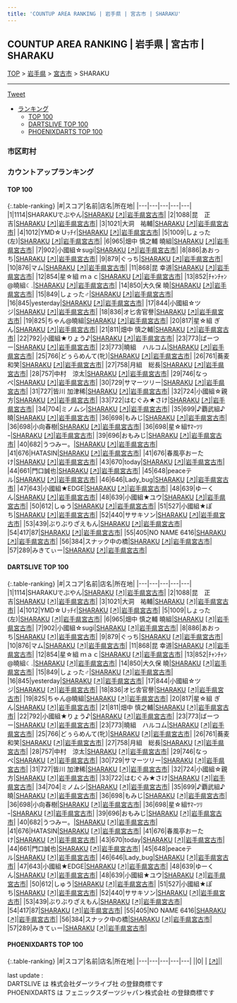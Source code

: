 ```yaml
---
title: 'COUNTUP AREA RANKING | 岩手県 | 宮古市 | SHARAKU'
---
```

## COUNTUP AREA RANKING | 岩手県 | 宮古市 | SHARAKU

[TOP](/darts/rank/) > [岩手県](/darts/rank/岩手県/) > [宮古市](/darts/rank/岩手県/宮古市/) > SHARAKU

___

<a href="https://twitter.com/share?ref_src=twsrc%5Etfw" data-text="COUNTUP AREA RANKING | 岩手県宮古市SHARAKU" class="twitter-share-button" data-hashtags="DARTSLIVE,PHOENIXDARTS,darts,ダーツ" data-show-count="false">Tweet</a>

* [ランキング](#カウントアップランキング)
    * [TOP 100](#top-100)
    * [DARTSLIVE TOP 100](#dartslive-top-100)
    * [PHOENIXDARTS TOP 100](#phoenixdarts-top-100)

### 市区町村

<ul>

</ul>

### カウントアップランキング

#### TOP 100



{:.table-ranking}
|#|スコア|名前|店名|所在地|
|---|---|---|---|---|
|1|1114|<span class="rank-name-dl">SHARAKUでぶやん</span>|<a href="/darts/rank/shops/819f59e63a570c9b28032249b44395af.html">SHARAKU</a> <a href="https://search.dartslive.com/jp/shop/819f59e63a570c9b28032249b44395af">[↗]</a>|<a href="/darts/rank/岩手県/宮古市">岩手県宮古市</a>|
|2|1088|<span class="rank-name-dl">昆　正吉</span>|<a href="/darts/rank/shops/819f59e63a570c9b28032249b44395af.html">SHARAKU</a> <a href="https://search.dartslive.com/jp/shop/819f59e63a570c9b28032249b44395af">[↗]</a>|<a href="/darts/rank/岩手県/宮古市">岩手県宮古市</a>|
|3|1021|<span class="rank-name-dl">大洞　祐輔</span>|<a href="/darts/rank/shops/819f59e63a570c9b28032249b44395af.html">SHARAKU</a> <a href="https://search.dartslive.com/jp/shop/819f59e63a570c9b28032249b44395af">[↗]</a>|<a href="/darts/rank/岩手県/宮古市">岩手県宮古市</a>|
|4|1012|<span class="rank-name-dl">YMD☆Ｕｯﾁｲ</span>|<a href="/darts/rank/shops/819f59e63a570c9b28032249b44395af.html">SHARAKU</a> <a href="https://search.dartslive.com/jp/shop/819f59e63a570c9b28032249b44395af">[↗]</a>|<a href="/darts/rank/岩手県/宮古市">岩手県宮古市</a>|
|5|1009|<span class="rank-name-dl">しょった(左)</span>|<a href="/darts/rank/shops/819f59e63a570c9b28032249b44395af.html">SHARAKU</a> <a href="https://search.dartslive.com/jp/shop/819f59e63a570c9b28032249b44395af">[↗]</a>|<a href="/darts/rank/岩手県/宮古市">岩手県宮古市</a>|
|6|965|<span class="rank-name-dl">畑中 慎之輔 曉組</span>|<a href="/darts/rank/shops/819f59e63a570c9b28032249b44395af.html">SHARAKU</a> <a href="https://search.dartslive.com/jp/shop/819f59e63a570c9b28032249b44395af">[↗]</a>|<a href="/darts/rank/岩手県/宮古市">岩手県宮古市</a>|
|7|902|<span class="rank-name-dl">小國組☆sugi</span>|<a href="/darts/rank/shops/819f59e63a570c9b28032249b44395af.html">SHARAKU</a> <a href="https://search.dartslive.com/jp/shop/819f59e63a570c9b28032249b44395af">[↗]</a>|<a href="/darts/rank/岩手県/宮古市">岩手県宮古市</a>|
|8|886|<span class="rank-name-dl">あおっち</span>|<a href="/darts/rank/shops/819f59e63a570c9b28032249b44395af.html">SHARAKU</a> <a href="https://search.dartslive.com/jp/shop/819f59e63a570c9b28032249b44395af">[↗]</a>|<a href="/darts/rank/岩手県/宮古市">岩手県宮古市</a>|
|9|879|<span class="rank-name-dl">ぐっち</span>|<a href="/darts/rank/shops/819f59e63a570c9b28032249b44395af.html">SHARAKU</a> <a href="https://search.dartslive.com/jp/shop/819f59e63a570c9b28032249b44395af">[↗]</a>|<a href="/darts/rank/岩手県/宮古市">岩手県宮古市</a>|
|10|876|<span class="rank-name-dl">マム</span>|<a href="/darts/rank/shops/819f59e63a570c9b28032249b44395af.html">SHARAKU</a> <a href="https://search.dartslive.com/jp/shop/819f59e63a570c9b28032249b44395af">[↗]</a>|<a href="/darts/rank/岩手県/宮古市">岩手県宮古市</a>|
|11|868|<span class="rank-name-dl">昆 幸道</span>|<a href="/darts/rank/shops/819f59e63a570c9b28032249b44395af.html">SHARAKU</a> <a href="https://search.dartslive.com/jp/shop/819f59e63a570c9b28032249b44395af">[↗]</a>|<a href="/darts/rank/岩手県/宮古市">岩手県宮古市</a>|
|12|854|<span class="rank-name-dl">星☆組 ｍａｃ</span>|<a href="/darts/rank/shops/819f59e63a570c9b28032249b44395af.html">SHARAKU</a> <a href="https://search.dartslive.com/jp/shop/819f59e63a570c9b28032249b44395af">[↗]</a>|<a href="/darts/rank/岩手県/宮古市">岩手県宮古市</a>|
|13|852|<span class="rank-name-dl">ﾁｬﾝﾁｬﾝ@曉組☾.</span>|<a href="/darts/rank/shops/819f59e63a570c9b28032249b44395af.html">SHARAKU</a> <a href="https://search.dartslive.com/jp/shop/819f59e63a570c9b28032249b44395af">[↗]</a>|<a href="/darts/rank/岩手県/宮古市">岩手県宮古市</a>|
|14|850|<span class="rank-name-dl">大久保 曉</span>|<a href="/darts/rank/shops/819f59e63a570c9b28032249b44395af.html">SHARAKU</a> <a href="https://search.dartslive.com/jp/shop/819f59e63a570c9b28032249b44395af">[↗]</a>|<a href="/darts/rank/岩手県/宮古市">岩手県宮古市</a>|
|15|849|<span class="rank-name-dl">しょった♂</span>|<a href="/darts/rank/shops/819f59e63a570c9b28032249b44395af.html">SHARAKU</a> <a href="https://search.dartslive.com/jp/shop/819f59e63a570c9b28032249b44395af">[↗]</a>|<a href="/darts/rank/岩手県/宮古市">岩手県宮古市</a>|
|16|845|<span class="rank-name-dl">yesterday</span>|<a href="/darts/rank/shops/819f59e63a570c9b28032249b44395af.html">SHARAKU</a> <a href="https://search.dartslive.com/jp/shop/819f59e63a570c9b28032249b44395af">[↗]</a>|<a href="/darts/rank/岩手県/宮古市">岩手県宮古市</a>|
|17|844|<span class="rank-name-dl">小國組☆ツジ</span>|<a href="/darts/rank/shops/819f59e63a570c9b28032249b44395af.html">SHARAKU</a> <a href="https://search.dartslive.com/jp/shop/819f59e63a570c9b28032249b44395af">[↗]</a>|<a href="/darts/rank/岩手県/宮古市">岩手県宮古市</a>|
|18|836|<span class="rank-name-dl">オ匕舎官譽</span>|<a href="/darts/rank/shops/819f59e63a570c9b28032249b44395af.html">SHARAKU</a> <a href="https://search.dartslive.com/jp/shop/819f59e63a570c9b28032249b44395af">[↗]</a>|<a href="/darts/rank/岩手県/宮古市">岩手県宮古市</a>|
|19|825|<span class="rank-name-dl">ちゃん@曉組</span>|<a href="/darts/rank/shops/819f59e63a570c9b28032249b44395af.html">SHARAKU</a> <a href="https://search.dartslive.com/jp/shop/819f59e63a570c9b28032249b44395af">[↗]</a>|<a href="/darts/rank/岩手県/宮古市">岩手県宮古市</a>|
|20|817|<span class="rank-name-dl">星☆組 ぎん</span>|<a href="/darts/rank/shops/819f59e63a570c9b28032249b44395af.html">SHARAKU</a> <a href="https://search.dartslive.com/jp/shop/819f59e63a570c9b28032249b44395af">[↗]</a>|<a href="/darts/rank/岩手県/宮古市">岩手県宮古市</a>|
|21|811|<span class="rank-name-dl">畑中 慎之輔</span>|<a href="/darts/rank/shops/819f59e63a570c9b28032249b44395af.html">SHARAKU</a> <a href="https://search.dartslive.com/jp/shop/819f59e63a570c9b28032249b44395af">[↗]</a>|<a href="/darts/rank/岩手県/宮古市">岩手県宮古市</a>|
|22|792|<span class="rank-name-dl">小國組★りょう♪</span>|<a href="/darts/rank/shops/819f59e63a570c9b28032249b44395af.html">SHARAKU</a> <a href="https://search.dartslive.com/jp/shop/819f59e63a570c9b28032249b44395af">[↗]</a>|<a href="/darts/rank/岩手県/宮古市">岩手県宮古市</a>|
|23|773|<span class="rank-name-dl">ばーつー</span>|<a href="/darts/rank/shops/819f59e63a570c9b28032249b44395af.html">SHARAKU</a> <a href="https://search.dartslive.com/jp/shop/819f59e63a570c9b28032249b44395af">[↗]</a>|<a href="/darts/rank/岩手県/宮古市">岩手県宮古市</a>|
|23|773|<span class="rank-name-dl">曉組　ハルコム</span>|<a href="/darts/rank/shops/819f59e63a570c9b28032249b44395af.html">SHARAKU</a> <a href="https://search.dartslive.com/jp/shop/819f59e63a570c9b28032249b44395af">[↗]</a>|<a href="/darts/rank/岩手県/宮古市">岩手県宮古市</a>|
|25|766|<span class="rank-name-dl">どぅらめんて(牝)</span>|<a href="/darts/rank/shops/819f59e63a570c9b28032249b44395af.html">SHARAKU</a> <a href="https://search.dartslive.com/jp/shop/819f59e63a570c9b28032249b44395af">[↗]</a>|<a href="/darts/rank/岩手県/宮古市">岩手県宮古市</a>|
|26|761|<span class="rank-name-dl">蕎麦和笑</span>|<a href="/darts/rank/shops/819f59e63a570c9b28032249b44395af.html">SHARAKU</a> <a href="https://search.dartslive.com/jp/shop/819f59e63a570c9b28032249b44395af">[↗]</a>|<a href="/darts/rank/岩手県/宮古市">岩手県宮古市</a>|
|27|758|<span class="rank-name-dl">月組　総長</span>|<a href="/darts/rank/shops/819f59e63a570c9b28032249b44395af.html">SHARAKU</a> <a href="https://search.dartslive.com/jp/shop/819f59e63a570c9b28032249b44395af">[↗]</a>|<a href="/darts/rank/岩手県/宮古市">岩手県宮古市</a>|
|28|757|<span class="rank-name-dl">中村　涼太</span>|<a href="/darts/rank/shops/819f59e63a570c9b28032249b44395af.html">SHARAKU</a> <a href="https://search.dartslive.com/jp/shop/819f59e63a570c9b28032249b44395af">[↗]</a>|<a href="/darts/rank/岩手県/宮古市">岩手県宮古市</a>|
|29|746|<span class="rank-name-dl">なっぺ</span>|<a href="/darts/rank/shops/819f59e63a570c9b28032249b44395af.html">SHARAKU</a> <a href="https://search.dartslive.com/jp/shop/819f59e63a570c9b28032249b44395af">[↗]</a>|<a href="/darts/rank/岩手県/宮古市">岩手県宮古市</a>|
|30|729|<span class="rank-name-dl">サマーツリー</span>|<a href="/darts/rank/shops/819f59e63a570c9b28032249b44395af.html">SHARAKU</a> <a href="https://search.dartslive.com/jp/shop/819f59e63a570c9b28032249b44395af">[↗]</a>|<a href="/darts/rank/岩手県/宮古市">岩手県宮古市</a>|
|31|727|<span class="rank-name-dl">皆川 加津稀</span>|<a href="/darts/rank/shops/819f59e63a570c9b28032249b44395af.html">SHARAKU</a> <a href="https://search.dartslive.com/jp/shop/819f59e63a570c9b28032249b44395af">[↗]</a>|<a href="/darts/rank/岩手県/宮古市">岩手県宮古市</a>|
|32|724|<span class="rank-name-dl">小國組☆親方</span>|<a href="/darts/rank/shops/819f59e63a570c9b28032249b44395af.html">SHARAKU</a> <a href="https://search.dartslive.com/jp/shop/819f59e63a570c9b28032249b44395af">[↗]</a>|<a href="/darts/rank/岩手県/宮古市">岩手県宮古市</a>|
|33|722|<span class="rank-name-dl">はむぐみ★さけ</span>|<a href="/darts/rank/shops/819f59e63a570c9b28032249b44395af.html">SHARAKU</a> <a href="https://search.dartslive.com/jp/shop/819f59e63a570c9b28032249b44395af">[↗]</a>|<a href="/darts/rank/岩手県/宮古市">岩手県宮古市</a>|
|34|704|<span class="rank-name-dl">ミノムシ</span>|<a href="/darts/rank/shops/819f59e63a570c9b28032249b44395af.html">SHARAKU</a> <a href="https://search.dartslive.com/jp/shop/819f59e63a570c9b28032249b44395af">[↗]</a>|<a href="/darts/rank/岩手県/宮古市">岩手県宮古市</a>|
|35|699|<span class="rank-name-dl">♪覇武組♪曉</span>|<a href="/darts/rank/shops/819f59e63a570c9b28032249b44395af.html">SHARAKU</a> <a href="https://search.dartslive.com/jp/shop/819f59e63a570c9b28032249b44395af">[↗]</a>|<a href="/darts/rank/岩手県/宮古市">岩手県宮古市</a>|
|36|698|<span class="rank-name-dl">もみじ</span>|<a href="/darts/rank/shops/819f59e63a570c9b28032249b44395af.html">SHARAKU</a> <a href="https://search.dartslive.com/jp/shop/819f59e63a570c9b28032249b44395af">[↗]</a>|<a href="/darts/rank/岩手県/宮古市">岩手県宮古市</a>|
|36|698|<span class="rank-name-dl">小向春樹</span>|<a href="/darts/rank/shops/819f59e63a570c9b28032249b44395af.html">SHARAKU</a> <a href="https://search.dartslive.com/jp/shop/819f59e63a570c9b28032249b44395af">[↗]</a>|<a href="/darts/rank/岩手県/宮古市">岩手県宮古市</a>|
|36|698|<span class="rank-name-dl">星☆組ｻﾏｰﾂﾘｰ</span>|<a href="/darts/rank/shops/819f59e63a570c9b28032249b44395af.html">SHARAKU</a> <a href="https://search.dartslive.com/jp/shop/819f59e63a570c9b28032249b44395af">[↗]</a>|<a href="/darts/rank/岩手県/宮古市">岩手県宮古市</a>|
|39|696|<span class="rank-name-dl">おもみじ</span>|<a href="/darts/rank/shops/819f59e63a570c9b28032249b44395af.html">SHARAKU</a> <a href="https://search.dartslive.com/jp/shop/819f59e63a570c9b28032249b44395af">[↗]</a>|<a href="/darts/rank/岩手県/宮古市">岩手県宮古市</a>|
|40|682|<span class="rank-name-dl">うつみー。</span>|<a href="/darts/rank/shops/819f59e63a570c9b28032249b44395af.html">SHARAKU</a> <a href="https://search.dartslive.com/jp/shop/819f59e63a570c9b28032249b44395af">[↗]</a>|<a href="/darts/rank/岩手県/宮古市">岩手県宮古市</a>|
|41|676|<span class="rank-name-dl">HATASIN</span>|<a href="/darts/rank/shops/819f59e63a570c9b28032249b44395af.html">SHARAKU</a> <a href="https://search.dartslive.com/jp/shop/819f59e63a570c9b28032249b44395af">[↗]</a>|<a href="/darts/rank/岩手県/宮古市">岩手県宮古市</a>|
|41|676|<span class="rank-name-dl">春風亭おーたけ</span>|<a href="/darts/rank/shops/819f59e63a570c9b28032249b44395af.html">SHARAKU</a> <a href="https://search.dartslive.com/jp/shop/819f59e63a570c9b28032249b44395af">[↗]</a>|<a href="/darts/rank/岩手県/宮古市">岩手県宮古市</a>|
|43|670|<span class="rank-name-dl">today</span>|<a href="/darts/rank/shops/819f59e63a570c9b28032249b44395af.html">SHARAKU</a> <a href="https://search.dartslive.com/jp/shop/819f59e63a570c9b28032249b44395af">[↗]</a>|<a href="/darts/rank/岩手県/宮古市">岩手県宮古市</a>|
|44|661|<span class="rank-name-dl">門口誠也</span>|<a href="/darts/rank/shops/819f59e63a570c9b28032249b44395af.html">SHARAKU</a> <a href="https://search.dartslive.com/jp/shop/819f59e63a570c9b28032249b44395af">[↗]</a>|<a href="/darts/rank/岩手県/宮古市">岩手県宮古市</a>|
|45|648|<span class="rank-name-dl">peaceテル</span>|<a href="/darts/rank/shops/819f59e63a570c9b28032249b44395af.html">SHARAKU</a> <a href="https://search.dartslive.com/jp/shop/819f59e63a570c9b28032249b44395af">[↗]</a>|<a href="/darts/rank/岩手県/宮古市">岩手県宮古市</a>|
|46|646|<span class="rank-name-dl">Lady_bug</span>|<a href="/darts/rank/shops/819f59e63a570c9b28032249b44395af.html">SHARAKU</a> <a href="https://search.dartslive.com/jp/shop/819f59e63a570c9b28032249b44395af">[↗]</a>|<a href="/darts/rank/岩手県/宮古市">岩手県宮古市</a>|
|47|643|<span class="rank-name-dl">小國組★EDGE</span>|<a href="/darts/rank/shops/819f59e63a570c9b28032249b44395af.html">SHARAKU</a> <a href="https://search.dartslive.com/jp/shop/819f59e63a570c9b28032249b44395af">[↗]</a>|<a href="/darts/rank/岩手県/宮古市">岩手県宮古市</a>|
|48|639|<span class="rank-name-dl">ゆーくん</span>|<a href="/darts/rank/shops/819f59e63a570c9b28032249b44395af.html">SHARAKU</a> <a href="https://search.dartslive.com/jp/shop/819f59e63a570c9b28032249b44395af">[↗]</a>|<a href="/darts/rank/岩手県/宮古市">岩手県宮古市</a>|
|48|639|<span class="rank-name-dl">小國組★ユウ</span>|<a href="/darts/rank/shops/819f59e63a570c9b28032249b44395af.html">SHARAKU</a> <a href="https://search.dartslive.com/jp/shop/819f59e63a570c9b28032249b44395af">[↗]</a>|<a href="/darts/rank/岩手県/宮古市">岩手県宮古市</a>|
|50|612|<span class="rank-name-dl">しゅう</span>|<a href="/darts/rank/shops/819f59e63a570c9b28032249b44395af.html">SHARAKU</a> <a href="https://search.dartslive.com/jp/shop/819f59e63a570c9b28032249b44395af">[↗]</a>|<a href="/darts/rank/岩手県/宮古市">岩手県宮古市</a>|
|51|527|<span class="rank-name-dl">小國組★ぽち</span>|<a href="/darts/rank/shops/819f59e63a570c9b28032249b44395af.html">SHARAKU</a> <a href="https://search.dartslive.com/jp/shop/819f59e63a570c9b28032249b44395af">[↗]</a>|<a href="/darts/rank/岩手県/宮古市">岩手県宮古市</a>|
|52|440|<span class="rank-name-dl">ササキソン</span>|<a href="/darts/rank/shops/819f59e63a570c9b28032249b44395af.html">SHARAKU</a> <a href="https://search.dartslive.com/jp/shop/819f59e63a570c9b28032249b44395af">[↗]</a>|<a href="/darts/rank/岩手県/宮古市">岩手県宮古市</a>|
|53|439|<span class="rank-name-dl">ぶりぶりざえもん</span>|<a href="/darts/rank/shops/819f59e63a570c9b28032249b44395af.html">SHARAKU</a> <a href="https://search.dartslive.com/jp/shop/819f59e63a570c9b28032249b44395af">[↗]</a>|<a href="/darts/rank/岩手県/宮古市">岩手県宮古市</a>|
|54|417|<span class="rank-name-dl">87</span>|<a href="/darts/rank/shops/819f59e63a570c9b28032249b44395af.html">SHARAKU</a> <a href="https://search.dartslive.com/jp/shop/819f59e63a570c9b28032249b44395af">[↗]</a>|<a href="/darts/rank/岩手県/宮古市">岩手県宮古市</a>|
|55|405|<span class="rank-name-dl">NO NAME 6416</span>|<a href="/darts/rank/shops/819f59e63a570c9b28032249b44395af.html">SHARAKU</a> <a href="https://search.dartslive.com/jp/shop/819f59e63a570c9b28032249b44395af">[↗]</a>|<a href="/darts/rank/岩手県/宮古市">岩手県宮古市</a>|
|56|384|<span class="rank-name-dl">スナック中の橋</span>|<a href="/darts/rank/shops/819f59e63a570c9b28032249b44395af.html">SHARAKU</a> <a href="https://search.dartslive.com/jp/shop/819f59e63a570c9b28032249b44395af">[↗]</a>|<a href="/darts/rank/岩手県/宮古市">岩手県宮古市</a>|
|57|289|<span class="rank-name-dl">みきてぃー</span>|<a href="/darts/rank/shops/819f59e63a570c9b28032249b44395af.html">SHARAKU</a> <a href="https://search.dartslive.com/jp/shop/819f59e63a570c9b28032249b44395af">[↗]</a>|<a href="/darts/rank/岩手県/宮古市">岩手県宮古市</a>|


#### DARTSLIVE TOP 100



{:.table-ranking}
|#|スコア|名前|店名|所在地|
|---|---|---|---|---|
|1|1114|<span class="rank-name-dl">SHARAKUでぶやん</span>|<a href="/darts/rank/shops/819f59e63a570c9b28032249b44395af.html">SHARAKU</a> <a href="https://search.dartslive.com/jp/shop/819f59e63a570c9b28032249b44395af">[↗]</a>|<a href="/darts/rank/岩手県/宮古市">岩手県宮古市</a>|
|2|1088|<span class="rank-name-dl">昆　正吉</span>|<a href="/darts/rank/shops/819f59e63a570c9b28032249b44395af.html">SHARAKU</a> <a href="https://search.dartslive.com/jp/shop/819f59e63a570c9b28032249b44395af">[↗]</a>|<a href="/darts/rank/岩手県/宮古市">岩手県宮古市</a>|
|3|1021|<span class="rank-name-dl">大洞　祐輔</span>|<a href="/darts/rank/shops/819f59e63a570c9b28032249b44395af.html">SHARAKU</a> <a href="https://search.dartslive.com/jp/shop/819f59e63a570c9b28032249b44395af">[↗]</a>|<a href="/darts/rank/岩手県/宮古市">岩手県宮古市</a>|
|4|1012|<span class="rank-name-dl">YMD☆Ｕｯﾁｲ</span>|<a href="/darts/rank/shops/819f59e63a570c9b28032249b44395af.html">SHARAKU</a> <a href="https://search.dartslive.com/jp/shop/819f59e63a570c9b28032249b44395af">[↗]</a>|<a href="/darts/rank/岩手県/宮古市">岩手県宮古市</a>|
|5|1009|<span class="rank-name-dl">しょった(左)</span>|<a href="/darts/rank/shops/819f59e63a570c9b28032249b44395af.html">SHARAKU</a> <a href="https://search.dartslive.com/jp/shop/819f59e63a570c9b28032249b44395af">[↗]</a>|<a href="/darts/rank/岩手県/宮古市">岩手県宮古市</a>|
|6|965|<span class="rank-name-dl">畑中 慎之輔 曉組</span>|<a href="/darts/rank/shops/819f59e63a570c9b28032249b44395af.html">SHARAKU</a> <a href="https://search.dartslive.com/jp/shop/819f59e63a570c9b28032249b44395af">[↗]</a>|<a href="/darts/rank/岩手県/宮古市">岩手県宮古市</a>|
|7|902|<span class="rank-name-dl">小國組☆sugi</span>|<a href="/darts/rank/shops/819f59e63a570c9b28032249b44395af.html">SHARAKU</a> <a href="https://search.dartslive.com/jp/shop/819f59e63a570c9b28032249b44395af">[↗]</a>|<a href="/darts/rank/岩手県/宮古市">岩手県宮古市</a>|
|8|886|<span class="rank-name-dl">あおっち</span>|<a href="/darts/rank/shops/819f59e63a570c9b28032249b44395af.html">SHARAKU</a> <a href="https://search.dartslive.com/jp/shop/819f59e63a570c9b28032249b44395af">[↗]</a>|<a href="/darts/rank/岩手県/宮古市">岩手県宮古市</a>|
|9|879|<span class="rank-name-dl">ぐっち</span>|<a href="/darts/rank/shops/819f59e63a570c9b28032249b44395af.html">SHARAKU</a> <a href="https://search.dartslive.com/jp/shop/819f59e63a570c9b28032249b44395af">[↗]</a>|<a href="/darts/rank/岩手県/宮古市">岩手県宮古市</a>|
|10|876|<span class="rank-name-dl">マム</span>|<a href="/darts/rank/shops/819f59e63a570c9b28032249b44395af.html">SHARAKU</a> <a href="https://search.dartslive.com/jp/shop/819f59e63a570c9b28032249b44395af">[↗]</a>|<a href="/darts/rank/岩手県/宮古市">岩手県宮古市</a>|
|11|868|<span class="rank-name-dl">昆 幸道</span>|<a href="/darts/rank/shops/819f59e63a570c9b28032249b44395af.html">SHARAKU</a> <a href="https://search.dartslive.com/jp/shop/819f59e63a570c9b28032249b44395af">[↗]</a>|<a href="/darts/rank/岩手県/宮古市">岩手県宮古市</a>|
|12|854|<span class="rank-name-dl">星☆組 ｍａｃ</span>|<a href="/darts/rank/shops/819f59e63a570c9b28032249b44395af.html">SHARAKU</a> <a href="https://search.dartslive.com/jp/shop/819f59e63a570c9b28032249b44395af">[↗]</a>|<a href="/darts/rank/岩手県/宮古市">岩手県宮古市</a>|
|13|852|<span class="rank-name-dl">ﾁｬﾝﾁｬﾝ@曉組☾.</span>|<a href="/darts/rank/shops/819f59e63a570c9b28032249b44395af.html">SHARAKU</a> <a href="https://search.dartslive.com/jp/shop/819f59e63a570c9b28032249b44395af">[↗]</a>|<a href="/darts/rank/岩手県/宮古市">岩手県宮古市</a>|
|14|850|<span class="rank-name-dl">大久保 曉</span>|<a href="/darts/rank/shops/819f59e63a570c9b28032249b44395af.html">SHARAKU</a> <a href="https://search.dartslive.com/jp/shop/819f59e63a570c9b28032249b44395af">[↗]</a>|<a href="/darts/rank/岩手県/宮古市">岩手県宮古市</a>|
|15|849|<span class="rank-name-dl">しょった♂</span>|<a href="/darts/rank/shops/819f59e63a570c9b28032249b44395af.html">SHARAKU</a> <a href="https://search.dartslive.com/jp/shop/819f59e63a570c9b28032249b44395af">[↗]</a>|<a href="/darts/rank/岩手県/宮古市">岩手県宮古市</a>|
|16|845|<span class="rank-name-dl">yesterday</span>|<a href="/darts/rank/shops/819f59e63a570c9b28032249b44395af.html">SHARAKU</a> <a href="https://search.dartslive.com/jp/shop/819f59e63a570c9b28032249b44395af">[↗]</a>|<a href="/darts/rank/岩手県/宮古市">岩手県宮古市</a>|
|17|844|<span class="rank-name-dl">小國組☆ツジ</span>|<a href="/darts/rank/shops/819f59e63a570c9b28032249b44395af.html">SHARAKU</a> <a href="https://search.dartslive.com/jp/shop/819f59e63a570c9b28032249b44395af">[↗]</a>|<a href="/darts/rank/岩手県/宮古市">岩手県宮古市</a>|
|18|836|<span class="rank-name-dl">オ匕舎官譽</span>|<a href="/darts/rank/shops/819f59e63a570c9b28032249b44395af.html">SHARAKU</a> <a href="https://search.dartslive.com/jp/shop/819f59e63a570c9b28032249b44395af">[↗]</a>|<a href="/darts/rank/岩手県/宮古市">岩手県宮古市</a>|
|19|825|<span class="rank-name-dl">ちゃん@曉組</span>|<a href="/darts/rank/shops/819f59e63a570c9b28032249b44395af.html">SHARAKU</a> <a href="https://search.dartslive.com/jp/shop/819f59e63a570c9b28032249b44395af">[↗]</a>|<a href="/darts/rank/岩手県/宮古市">岩手県宮古市</a>|
|20|817|<span class="rank-name-dl">星☆組 ぎん</span>|<a href="/darts/rank/shops/819f59e63a570c9b28032249b44395af.html">SHARAKU</a> <a href="https://search.dartslive.com/jp/shop/819f59e63a570c9b28032249b44395af">[↗]</a>|<a href="/darts/rank/岩手県/宮古市">岩手県宮古市</a>|
|21|811|<span class="rank-name-dl">畑中 慎之輔</span>|<a href="/darts/rank/shops/819f59e63a570c9b28032249b44395af.html">SHARAKU</a> <a href="https://search.dartslive.com/jp/shop/819f59e63a570c9b28032249b44395af">[↗]</a>|<a href="/darts/rank/岩手県/宮古市">岩手県宮古市</a>|
|22|792|<span class="rank-name-dl">小國組★りょう♪</span>|<a href="/darts/rank/shops/819f59e63a570c9b28032249b44395af.html">SHARAKU</a> <a href="https://search.dartslive.com/jp/shop/819f59e63a570c9b28032249b44395af">[↗]</a>|<a href="/darts/rank/岩手県/宮古市">岩手県宮古市</a>|
|23|773|<span class="rank-name-dl">ばーつー</span>|<a href="/darts/rank/shops/819f59e63a570c9b28032249b44395af.html">SHARAKU</a> <a href="https://search.dartslive.com/jp/shop/819f59e63a570c9b28032249b44395af">[↗]</a>|<a href="/darts/rank/岩手県/宮古市">岩手県宮古市</a>|
|23|773|<span class="rank-name-dl">曉組　ハルコム</span>|<a href="/darts/rank/shops/819f59e63a570c9b28032249b44395af.html">SHARAKU</a> <a href="https://search.dartslive.com/jp/shop/819f59e63a570c9b28032249b44395af">[↗]</a>|<a href="/darts/rank/岩手県/宮古市">岩手県宮古市</a>|
|25|766|<span class="rank-name-dl">どぅらめんて(牝)</span>|<a href="/darts/rank/shops/819f59e63a570c9b28032249b44395af.html">SHARAKU</a> <a href="https://search.dartslive.com/jp/shop/819f59e63a570c9b28032249b44395af">[↗]</a>|<a href="/darts/rank/岩手県/宮古市">岩手県宮古市</a>|
|26|761|<span class="rank-name-dl">蕎麦和笑</span>|<a href="/darts/rank/shops/819f59e63a570c9b28032249b44395af.html">SHARAKU</a> <a href="https://search.dartslive.com/jp/shop/819f59e63a570c9b28032249b44395af">[↗]</a>|<a href="/darts/rank/岩手県/宮古市">岩手県宮古市</a>|
|27|758|<span class="rank-name-dl">月組　総長</span>|<a href="/darts/rank/shops/819f59e63a570c9b28032249b44395af.html">SHARAKU</a> <a href="https://search.dartslive.com/jp/shop/819f59e63a570c9b28032249b44395af">[↗]</a>|<a href="/darts/rank/岩手県/宮古市">岩手県宮古市</a>|
|28|757|<span class="rank-name-dl">中村　涼太</span>|<a href="/darts/rank/shops/819f59e63a570c9b28032249b44395af.html">SHARAKU</a> <a href="https://search.dartslive.com/jp/shop/819f59e63a570c9b28032249b44395af">[↗]</a>|<a href="/darts/rank/岩手県/宮古市">岩手県宮古市</a>|
|29|746|<span class="rank-name-dl">なっぺ</span>|<a href="/darts/rank/shops/819f59e63a570c9b28032249b44395af.html">SHARAKU</a> <a href="https://search.dartslive.com/jp/shop/819f59e63a570c9b28032249b44395af">[↗]</a>|<a href="/darts/rank/岩手県/宮古市">岩手県宮古市</a>|
|30|729|<span class="rank-name-dl">サマーツリー</span>|<a href="/darts/rank/shops/819f59e63a570c9b28032249b44395af.html">SHARAKU</a> <a href="https://search.dartslive.com/jp/shop/819f59e63a570c9b28032249b44395af">[↗]</a>|<a href="/darts/rank/岩手県/宮古市">岩手県宮古市</a>|
|31|727|<span class="rank-name-dl">皆川 加津稀</span>|<a href="/darts/rank/shops/819f59e63a570c9b28032249b44395af.html">SHARAKU</a> <a href="https://search.dartslive.com/jp/shop/819f59e63a570c9b28032249b44395af">[↗]</a>|<a href="/darts/rank/岩手県/宮古市">岩手県宮古市</a>|
|32|724|<span class="rank-name-dl">小國組☆親方</span>|<a href="/darts/rank/shops/819f59e63a570c9b28032249b44395af.html">SHARAKU</a> <a href="https://search.dartslive.com/jp/shop/819f59e63a570c9b28032249b44395af">[↗]</a>|<a href="/darts/rank/岩手県/宮古市">岩手県宮古市</a>|
|33|722|<span class="rank-name-dl">はむぐみ★さけ</span>|<a href="/darts/rank/shops/819f59e63a570c9b28032249b44395af.html">SHARAKU</a> <a href="https://search.dartslive.com/jp/shop/819f59e63a570c9b28032249b44395af">[↗]</a>|<a href="/darts/rank/岩手県/宮古市">岩手県宮古市</a>|
|34|704|<span class="rank-name-dl">ミノムシ</span>|<a href="/darts/rank/shops/819f59e63a570c9b28032249b44395af.html">SHARAKU</a> <a href="https://search.dartslive.com/jp/shop/819f59e63a570c9b28032249b44395af">[↗]</a>|<a href="/darts/rank/岩手県/宮古市">岩手県宮古市</a>|
|35|699|<span class="rank-name-dl">♪覇武組♪曉</span>|<a href="/darts/rank/shops/819f59e63a570c9b28032249b44395af.html">SHARAKU</a> <a href="https://search.dartslive.com/jp/shop/819f59e63a570c9b28032249b44395af">[↗]</a>|<a href="/darts/rank/岩手県/宮古市">岩手県宮古市</a>|
|36|698|<span class="rank-name-dl">もみじ</span>|<a href="/darts/rank/shops/819f59e63a570c9b28032249b44395af.html">SHARAKU</a> <a href="https://search.dartslive.com/jp/shop/819f59e63a570c9b28032249b44395af">[↗]</a>|<a href="/darts/rank/岩手県/宮古市">岩手県宮古市</a>|
|36|698|<span class="rank-name-dl">小向春樹</span>|<a href="/darts/rank/shops/819f59e63a570c9b28032249b44395af.html">SHARAKU</a> <a href="https://search.dartslive.com/jp/shop/819f59e63a570c9b28032249b44395af">[↗]</a>|<a href="/darts/rank/岩手県/宮古市">岩手県宮古市</a>|
|36|698|<span class="rank-name-dl">星☆組ｻﾏｰﾂﾘｰ</span>|<a href="/darts/rank/shops/819f59e63a570c9b28032249b44395af.html">SHARAKU</a> <a href="https://search.dartslive.com/jp/shop/819f59e63a570c9b28032249b44395af">[↗]</a>|<a href="/darts/rank/岩手県/宮古市">岩手県宮古市</a>|
|39|696|<span class="rank-name-dl">おもみじ</span>|<a href="/darts/rank/shops/819f59e63a570c9b28032249b44395af.html">SHARAKU</a> <a href="https://search.dartslive.com/jp/shop/819f59e63a570c9b28032249b44395af">[↗]</a>|<a href="/darts/rank/岩手県/宮古市">岩手県宮古市</a>|
|40|682|<span class="rank-name-dl">うつみー。</span>|<a href="/darts/rank/shops/819f59e63a570c9b28032249b44395af.html">SHARAKU</a> <a href="https://search.dartslive.com/jp/shop/819f59e63a570c9b28032249b44395af">[↗]</a>|<a href="/darts/rank/岩手県/宮古市">岩手県宮古市</a>|
|41|676|<span class="rank-name-dl">HATASIN</span>|<a href="/darts/rank/shops/819f59e63a570c9b28032249b44395af.html">SHARAKU</a> <a href="https://search.dartslive.com/jp/shop/819f59e63a570c9b28032249b44395af">[↗]</a>|<a href="/darts/rank/岩手県/宮古市">岩手県宮古市</a>|
|41|676|<span class="rank-name-dl">春風亭おーたけ</span>|<a href="/darts/rank/shops/819f59e63a570c9b28032249b44395af.html">SHARAKU</a> <a href="https://search.dartslive.com/jp/shop/819f59e63a570c9b28032249b44395af">[↗]</a>|<a href="/darts/rank/岩手県/宮古市">岩手県宮古市</a>|
|43|670|<span class="rank-name-dl">today</span>|<a href="/darts/rank/shops/819f59e63a570c9b28032249b44395af.html">SHARAKU</a> <a href="https://search.dartslive.com/jp/shop/819f59e63a570c9b28032249b44395af">[↗]</a>|<a href="/darts/rank/岩手県/宮古市">岩手県宮古市</a>|
|44|661|<span class="rank-name-dl">門口誠也</span>|<a href="/darts/rank/shops/819f59e63a570c9b28032249b44395af.html">SHARAKU</a> <a href="https://search.dartslive.com/jp/shop/819f59e63a570c9b28032249b44395af">[↗]</a>|<a href="/darts/rank/岩手県/宮古市">岩手県宮古市</a>|
|45|648|<span class="rank-name-dl">peaceテル</span>|<a href="/darts/rank/shops/819f59e63a570c9b28032249b44395af.html">SHARAKU</a> <a href="https://search.dartslive.com/jp/shop/819f59e63a570c9b28032249b44395af">[↗]</a>|<a href="/darts/rank/岩手県/宮古市">岩手県宮古市</a>|
|46|646|<span class="rank-name-dl">Lady_bug</span>|<a href="/darts/rank/shops/819f59e63a570c9b28032249b44395af.html">SHARAKU</a> <a href="https://search.dartslive.com/jp/shop/819f59e63a570c9b28032249b44395af">[↗]</a>|<a href="/darts/rank/岩手県/宮古市">岩手県宮古市</a>|
|47|643|<span class="rank-name-dl">小國組★EDGE</span>|<a href="/darts/rank/shops/819f59e63a570c9b28032249b44395af.html">SHARAKU</a> <a href="https://search.dartslive.com/jp/shop/819f59e63a570c9b28032249b44395af">[↗]</a>|<a href="/darts/rank/岩手県/宮古市">岩手県宮古市</a>|
|48|639|<span class="rank-name-dl">ゆーくん</span>|<a href="/darts/rank/shops/819f59e63a570c9b28032249b44395af.html">SHARAKU</a> <a href="https://search.dartslive.com/jp/shop/819f59e63a570c9b28032249b44395af">[↗]</a>|<a href="/darts/rank/岩手県/宮古市">岩手県宮古市</a>|
|48|639|<span class="rank-name-dl">小國組★ユウ</span>|<a href="/darts/rank/shops/819f59e63a570c9b28032249b44395af.html">SHARAKU</a> <a href="https://search.dartslive.com/jp/shop/819f59e63a570c9b28032249b44395af">[↗]</a>|<a href="/darts/rank/岩手県/宮古市">岩手県宮古市</a>|
|50|612|<span class="rank-name-dl">しゅう</span>|<a href="/darts/rank/shops/819f59e63a570c9b28032249b44395af.html">SHARAKU</a> <a href="https://search.dartslive.com/jp/shop/819f59e63a570c9b28032249b44395af">[↗]</a>|<a href="/darts/rank/岩手県/宮古市">岩手県宮古市</a>|
|51|527|<span class="rank-name-dl">小國組★ぽち</span>|<a href="/darts/rank/shops/819f59e63a570c9b28032249b44395af.html">SHARAKU</a> <a href="https://search.dartslive.com/jp/shop/819f59e63a570c9b28032249b44395af">[↗]</a>|<a href="/darts/rank/岩手県/宮古市">岩手県宮古市</a>|
|52|440|<span class="rank-name-dl">ササキソン</span>|<a href="/darts/rank/shops/819f59e63a570c9b28032249b44395af.html">SHARAKU</a> <a href="https://search.dartslive.com/jp/shop/819f59e63a570c9b28032249b44395af">[↗]</a>|<a href="/darts/rank/岩手県/宮古市">岩手県宮古市</a>|
|53|439|<span class="rank-name-dl">ぶりぶりざえもん</span>|<a href="/darts/rank/shops/819f59e63a570c9b28032249b44395af.html">SHARAKU</a> <a href="https://search.dartslive.com/jp/shop/819f59e63a570c9b28032249b44395af">[↗]</a>|<a href="/darts/rank/岩手県/宮古市">岩手県宮古市</a>|
|54|417|<span class="rank-name-dl">87</span>|<a href="/darts/rank/shops/819f59e63a570c9b28032249b44395af.html">SHARAKU</a> <a href="https://search.dartslive.com/jp/shop/819f59e63a570c9b28032249b44395af">[↗]</a>|<a href="/darts/rank/岩手県/宮古市">岩手県宮古市</a>|
|55|405|<span class="rank-name-dl">NO NAME 6416</span>|<a href="/darts/rank/shops/819f59e63a570c9b28032249b44395af.html">SHARAKU</a> <a href="https://search.dartslive.com/jp/shop/819f59e63a570c9b28032249b44395af">[↗]</a>|<a href="/darts/rank/岩手県/宮古市">岩手県宮古市</a>|
|56|384|<span class="rank-name-dl">スナック中の橋</span>|<a href="/darts/rank/shops/819f59e63a570c9b28032249b44395af.html">SHARAKU</a> <a href="https://search.dartslive.com/jp/shop/819f59e63a570c9b28032249b44395af">[↗]</a>|<a href="/darts/rank/岩手県/宮古市">岩手県宮古市</a>|
|57|289|<span class="rank-name-dl">みきてぃー</span>|<a href="/darts/rank/shops/819f59e63a570c9b28032249b44395af.html">SHARAKU</a> <a href="https://search.dartslive.com/jp/shop/819f59e63a570c9b28032249b44395af">[↗]</a>|<a href="/darts/rank/岩手県/宮古市">岩手県宮古市</a>|


#### PHOENIXDARTS TOP 100



{:.table-ranking}
|#|スコア|名前|店名|所在地|
|---|---|---|---|---|
||0|<span class="rank-name-dl"> </span>|<a href="/darts/rank/shops/.html"></a> <a href="">[↗]</a>|<a href="/darts/rank//"></a>|


<div class="footer border-top border-gray-light mt-5 pt-3 text-right text-gray">
    last update : <span style="font-weight: italic" id="foot_last_modified"></span><br />
    DARTSLIVE は 株式会社ダーツライブ社 の登録商標です<br />
    PHOENIXDARTS は フェニックスダーツジャパン株式会社 の登録商標です<br />
</div>

<script src="https://cdnjs.cloudflare.com/ajax/libs/jquery.tablesorter/2.31.3/js/jquery.tablesorter.min.js" integrity="sha512-qzgd5cYSZcosqpzpn7zF2ZId8f/8CHmFKZ8j7mU4OUXTNRd5g+ZHBPsgKEwoqxCtdQvExE5LprwwPAgoicguNg==" crossorigin="anonymous" referrerpolicy="no-referrer"></script>
<link rel="stylesheet" href="https://cdnjs.cloudflare.com/ajax/libs/jquery.tablesorter/2.31.3/css/theme.default.min.css" integrity="sha512-wghhOJkjQX0Lh3NSWvNKeZ0ZpNn+SPVXX1Qyc9OCaogADktxrBiBdKGDoqVUOyhStvMBmJQ8ZdMHiR3wuEq8+w==" crossorigin="anonymous" referrerpolicy="no-referrer" />
<script>
$(function() {
    $(".table-ranking").tablesorter({sortList:[[0, 0]]});
    $("#foot_last_modified").text(formatDate(new Date(document.lastModified), 'yyyy-MM-dd HH:mm:ss'));
});
</script>

<script async src="https://platform.twitter.com/widgets.js" charset="utf-8"></script>